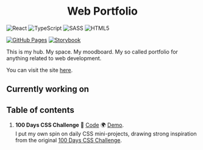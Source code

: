 <h1 align="center">
  Web Portfolio
</h1>

![React](https://img.shields.io/badge/react-%2320232a.svg?style=for-the-badge&logo=react&logoColor=%2361DAFB)
![TypeScript](https://img.shields.io/badge/typescript-%23007ACC.svg?style=for-the-badge&logo=typescript&logoColor=white)
![SASS](https://img.shields.io/badge/SASS-hotpink.svg?style=for-the-badge&logo=SASS&logoColor=white)
![HTML5](https://img.shields.io/badge/html5-%23E34F26.svg?style=for-the-badge&logo=html5&logoColor=white)


[![GitHub Pages](https://img.shields.io/github/deployments/AyronK/my-web-moodboard/github-pages?label=Site%20deployment&style=flat)](https://ayronk.github.io/my-web-moodboard)
[![Storybook](https://img.shields.io/badge/-Storybook-FF4785?style=flat&logo=storybook&logoColor=white)](https://main--63f7bc6d54497ad78e9d4fc6.chromatic.com)


This is my hub. My space. My moodboard. My so called portfolio for anything related to web development.

You can visit the site [here](https://ayronk.github.io/my-web-moodboard/).

## Currently working on

## Table of contents  
1. **100 Days CSS Challenge**
🤖 [Code](https://github.com/AyronK/my-web-moodboard/tree/main/src/challenges/100-days-css)
🌍 [Demo](https://ayronk.github.io/my-web-moodboard/).  
I put my own spin on daily CSS mini-projects, drawing strong inspiration from the original [100 Days CSS Challenge](https://100dayscss.com).  
